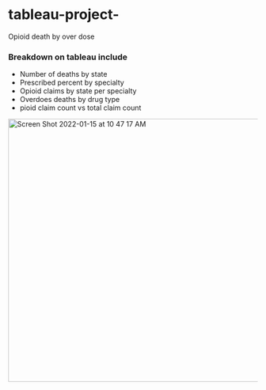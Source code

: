 # tableau-project-
Opioid death by over dose

### Breakdown on tableau include
- Number of deaths by state
- Prescribed percent by specialty
- Opioid claims by state per specialty
- Overdoes deaths by drug type
- pioid claim count vs total claim count
<img width="532" alt="Screen Shot 2022-01-15 at 10 47 17 AM" src="https://user-images.githubusercontent.com/92557120/149630915-53af0b4b-83ef-484a-a954-2838375a26af.png">



